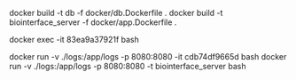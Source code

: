 docker build -t db -f docker/db.Dockerfile .
docker build -t biointerface_server -f docker/app.Dockerfile .

docker exec -it 83ea9a37921f bash

docker run -v ./logs:/app/logs -p 8080:8080 -it cdb74df9665d bash
docker run -v ./logs:/app/logs -p 8080:8080 -t biointerface_server bash

